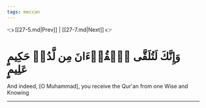 ```yaml
---
tags: meccan
---
```


👈 [[27-5.md|Prev]] | [[27-7.md|Next]] 👉

# وَإِنَّكَ لَتُلَقَّى ٱلۡقُرۡءَانَ مِن لَّدُنۡ حَكِيمٍ عَلِيمٍ

And indeed, [O Muhammad], you receive the Qur'an from one Wise and Knowing

---

